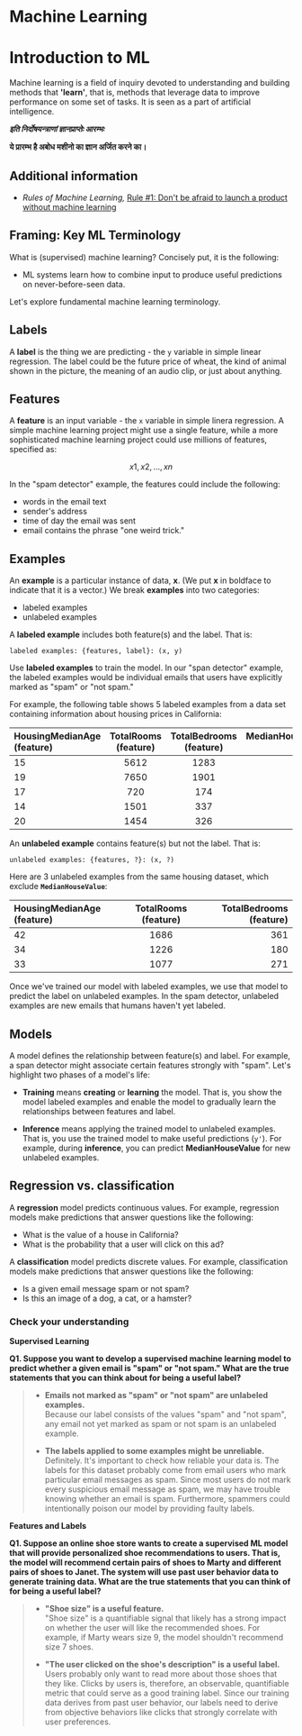 # Machine Learning

# Introduction to ML

Machine learning is a field of inquiry devoted to understanding and building methods that __'learn'__, that is, methods that leverage data to improve performance on some set of tasks. It is seen as a part of artificial intelligence.

_**इति निर्दोषयन्त्राणां ज्ञानप्राप्तेः आरम्भः**_

__ये प्रारम्भ है अबोध मशीनो का ज्ञान अर्जित करने का।__

## Additional information

* _Rules of Machine Learning,_ [Rule #1: Don't be afraid to launch a product without machine learning](https://developers.google.com/machine-learning/rules-of-ml/#rule_1_dont_be_afraid_to_launch_a_product_without_machine_learning)

## Framing: Key ML Terminology

What is (supervised) machine learning? Concisely put, it is the following:

* ML systems learn how to combine input to produce useful predictions on never-before-seen data.

Let's explore fundamental machine learning terminology.

## Labels

A __label__ is the thing we are predicting - the `y` variable in simple linear regression. The label could be the future price of wheat, the kind of animal shown in the picture, the meaning of an audio clip, or just about anything.

## Features

A __feature__ is an input variable - the `x` variable in simple linera regression. A simple machine learning project might use a single feature, while a more sophisticated machine learning project could use millions of features, specified as:

$$x1,x2,...,xn$$

In the "spam detector" example, the features could include the following:

* words in the email text
* sender's address
* time of day the email was sent
* email contains the phrase "one weird trick."

## Examples

An __example__ is a particular instance of data, __x__. (We put __x__ in boldface to indicate that it is a vector.) We break __examples__ into two categories:

* labeled examples
* unlabeled examples

A __labeled example__ includes both feature(s) and the label. That is:

```
labeled examples: {features, label}: (x, y)
```

Use __labeled examples__ to train the model. In our "span detector" example, the labeled examples would be individual emails that users have explicitly marked as "spam" or "not spam."

For example, the following table shows 5 labeled examples from a data set containing information about housing prices in California:

__HousingMedianAge (feature)__ | __TotalRooms (feature)__ | __TotalBedrooms (feature)__ | __MedianHouseValue (feature)__
:--|:--:|:--:|--:
15 | 5612 | 1283 | 66900
19 | 7650 | 1901 | 80100
17 | 720 | 174 | 85700
14 |	1501 |	337	| 73400
20	| 1454 |	326 |	65500

An __unlabeled example__ contains feature(s) but not the label. That is:

```
unlabeled examples: {features, ?}: (x, ?)
```

Here are 3 unlabeled examples from the same housing dataset, which exclude __`MedianHouseValue`__:

__HousingMedianAge (feature)__ |	__TotalRooms (feature)__ |	__TotalBedrooms (feature)__
:--|:--:|--:
42 |	1686 |	361
34 |	1226 |	180
33 |	1077 |	271

Once we've trained our model with labeled examples, we use that model to predict the label on unlabeled examples. In the spam detector, unlabeled examples are new emails that humans haven't yet labeled.

## Models

A model defines the relationship between feature(s) and label. For example, a span detector might associate certain features strongly with "spam". Let's highlight two phases of a model's life:

* __Training__ means __creating__ or __learning__ the model. That is, you show the model labeled examples and enable the model to gradually learn the relationships between features and label.

* __Inference__ means applying the trained model to unlabeled examples. That is, you use the trained model to make useful predictions (`y'`). For example, during __inference__, you can predict __MedianHouseValue__ for new unlabeled examples.

## Regression vs. classification

A __regression__ model predicts continuous values. For example, regression models make predictions that answer questions like the following:

* What is the value of a house in California?
* What is the probability that a user will click on this ad?

A __classification__ model predicts discrete values. For example, classification models make predictions that answer questions like the following:

* Is a given email message spam or not spam?
* Is this an image of a dog, a cat, or a hamster?

### Check your understanding

__Supervised Learning__

__Q1. Suppose you want to develop a supervised machine learning model to predict whether a given email is "spam" or "not spam." What are the true statements that you can think about for being a useful label?__

> * __Emails not marked as "spam" or "not spam" are unlabeled examples.__ <br>
>    Because our label consists of the values "spam" and "not spam", any email not yet marked as spam or not spam is an unlabeled example.
>
> * __The labels applied to some examples might be unreliable.__ <br>
>    Definitely. It's important to check how reliable your data is. The labels for this dataset probably come from email users who mark particular email messages as spam. Since most users do not mark every suspicious email message as spam, we may have trouble knowing whether an email is spam. Furthermore, spammers could intentionally poison our model by providing faulty labels.

__Features and Labels__

__Q1. Suppose an online shoe store wants to create a supervised ML model that will provide personalized shoe recommendations to users. That is, the model will recommend certain pairs of shoes to Marty and different pairs of shoes to Janet. The system will use past user behavior data to generate training data. What are the true statements that you can think of for being a useful label?__

> * __"Shoe size" is a useful feature.__ <br>
> "Shoe size" is a quantifiable signal that likely has a strong impact on whether the user will like the recommended shoes. For example, if Marty wears size 9, the model shouldn't recommend size 7 shoes.
>
> * __"The user clicked on the shoe's description" is a useful label.__ <br>
> Users probably only want to read more about those shoes that they like. Clicks by users is, therefore, an observable, quantifiable metric that could serve as a good training label. Since our training data derives from past user behavior, our labels need to derive from objective behaviors like clicks that strongly correlate with user preferences.
